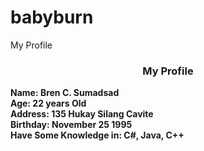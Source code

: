 # babyburn

<html>
  <head>My Profile</head>  
  <body>
    <center><h3>My Profile</h3></center>
    <b>Name: Bren C. Sumadsad </b><br>
    <b>Age: 22 years Old</b><br>
    <b>Address: 135 Hukay Silang Cavite</b><br>
    <b>Birthday: November 25 1995</b><br>
    <b>Have Some Knowledge in: C#, Java, C++</b><br>
      
  </body>
</html>
